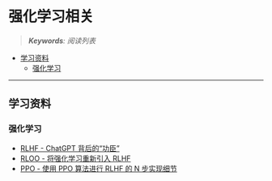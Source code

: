 强化学习相关
===
<!--START_SECTION:badge-->
<!--END_SECTION:badge-->
<!--info
date: 2025-08-16 23:36:30
top: false
draft: false
hidden: true
level: 0
tag: [read]
-->

> ***Keywords**: 阅读列表*

<!--START_SECTION:paper_title-->
<!--END_SECTION:paper_title-->

<!--START_SECTION:toc-->
- [学习资料](#学习资料)
    - [强化学习](#强化学习)
<!--END_SECTION:toc-->

---


## 学习资料

### 强化学习

- [RLHF - ChatGPT 背后的“功臣”](https://huggingface.co/blog/zh/rlhf)
- [RLOO - 将强化学习重新引入 RLHF](https://huggingface.co/blog/zh/putting_rl_back_in_rlhf_with_rloo)
- [PPO - 使用 PPO 算法进行 RLHF 的 N 步实现细节](https://huggingface.co/blog/zh/the_n_implementation_details_of_rlhf_with_ppo)